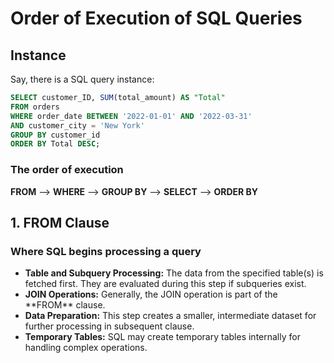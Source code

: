# Order of Execution of SQL Queries
## Instance
Say, there is a SQL query instance:
```sql
SELECT customer_ID, SUM(total_amount) AS "Total"
FROM orders
WHERE order_date BETWEEN '2022-01-01' AND '2022-03-31'
AND customer_city = 'New York'
GROUP BY customer_id
ORDER BY Total DESC;
```
### The order of execution 
 **FROM** --> **WHERE** --> **GROUP BY** --> **SELECT** --> **ORDER BY**

 ## 1. FROM Clause
### Where SQL begins processing a query
<ul>
<li><strong>Table and Subquery Processing:</strong> The data from the specified table(s) is fetched first. They are evaluated during this step if subqueries exist.</li>
<li><strong>JOIN Operations:</strong> Generally, the JOIN operation is part of the **FROM** clause.</li>
<li><strong>Data Preparation:</strong> This step creates a smaller, intermediate dataset for further processing in subsequent clause.</li>
<li><strong>Temporary Tables:</strong> SQL may create temporary tables internally for handling complex operations.</li>
</ul>
